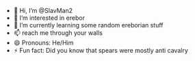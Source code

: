 - 👋 Hi, I’m @SlavMan2
- 👀 I’m interested in erebor
- 🌱 I’m currently learning some random ereborian stuff
- 📫 reach me through your walls
- 😄 Pronouns: He/Him
- ⚡ Fun fact: Did you know that spears were mostly anti cavalry

<!---
SlavMan2/SlavMan2 is a ✨ special ✨ repository because its `README.md` (this file) appears on your GitHub profile.
You can click the Preview link to take a look at your changes.
--->

